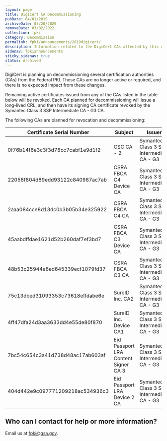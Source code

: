 ```yaml
---
layout: page
title: DigiCert CA Decommissioning 
pubDate: 04/01/2019
archiveDate: 03/20/2020
removeDate: 03/02/2022
collection: fpki
category: Decommission
permalink: fpki/announcements/2019digicert/
description: Information related to the DigiCert CAs affected by this change.
sidenav: fpkiannouncements
sticky_sidenav: true
status: Archived
---
```


DigiCert is planning on decommissioning several certification authorities (CAs) from the Federal PKI. These CAs are no longer active or required, and there is no expected impact from these changes. 

Remaining active certificates issued from any of the CAs listed in the table below will be revoked.  Each CA planned for decommissioning will issue a long-lived CRL, and then have its signing CA certificate revoked by the Symantec Class 3 SSP Intermediate CA - G3 CA.  

The following CAs are planned for revocation and decommissioning: 

| Certificate Serial Number | Subject | Issuer |
|---------------------------|---------|--------|
| 0f76b14f6e3c3f3d78cc7cabf1e9d1f2 | CSC CA - 2 | Symantec Class 3 SSP Intermediate CA - G3 |
| 22058f804d89edd93122c840987ac7ab | CSRA FBCA C4 Device CA | Symantec Class 3 SSP Intermediate CA - G3 |
| 2aaa084cce8d13dc0b3b05b34e325922 | CSRA FBCA C4 CA | Symantec Class 3 SSP Intermediate CA - G3 |
| 45aabdffdae1621d52b260daf7ef3bd7 | CSRA FBCA C3 Device CA | Symantec Class 3 SSP Intermediate CA - G3 |
| 48b53c25944e6ed645339ecf1079fd37 | CSRA FBCA C3 CA | Symantec Class 3 SSP Intermediate CA - G3 |
| 75c13dbed31093353c73618effdabe6e | SureID Inc. CA2 | Symantec Class 3 SSP Intermediate CA - G3 |
| 4ff47dfa24d3aa3633dd4e55de80f870 | SureID Inc. Device CA1 | Symantec Class 3 SSP Intermediate CA - G3 |
| 7bc54c654c3a41d738d48ac17ab603af | Eid Passport LRA Content Signer CA 3 | Symantec Class 3 SSP Intermediate CA - G3 |
| 404d442e9c097771209218ac534936c3 | Eid Passport LRA Device 2 CA | Symantec Class 3 SSP Intermediate CA - G3 |

## Who can I contact for help or more information?  
Email us at fpki@gsa.gov.
